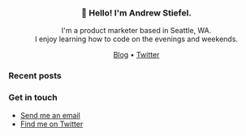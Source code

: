 <h3 align="center">👋 Hello! I'm Andrew Stiefel.</h3>

<p align="center">I'm a product marketer based in Seattle, WA. <br>I enjoy learning how to code on the evenings and weekends.</p>

<p align="center">
  <a href="https://andrewstiefel.com">Blog</a> •
  <a href="https://twitter.com/andrew Stiefel">Twitter</a>
</p>

### Recent posts
<!--START_SECTION:feed-->

<!--END_SECTION:feed-->

### Get in touch
* [Send me an email](mailto:andrew@andrewstiefel.com)
* [Find me on Twitter](https://twitter.com/andrewstiefel)
